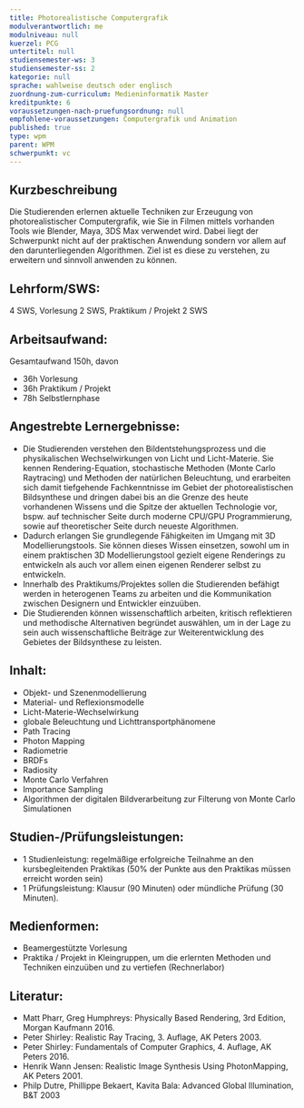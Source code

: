 ```yaml
---
title: Photorealistische Computergrafik
modulverantwortlich: me
modulniveau: null
kuerzel: PCG
untertitel: null
studiensemester-ws: 3
studiensemester-ss: 2
kategorie: null
sprache: wahlweise deutsch oder englisch
zuordnung-zum-curriculum: Medieninformatik Master
kreditpunkte: 6
voraussetzungen-nach-pruefungsordnung: null
empfohlene-voraussetzungen: Computergrafik und Animation
published: true
type: wpm
parent: WPM
schwerpunkt: vc
---
```


## Kurzbeschreibung
Die Studierenden erlernen aktuelle Techniken zur Erzeugung von photorealistischer Computergrafik, wie Sie in Filmen mittels vorhanden Tools wie Blender, Maya, 3DS Max verwendet wird. Dabei liegt der Schwerpunkt nicht auf der praktischen Anwendung sondern vor allem auf den darunterliegenden Algorithmen. Ziel ist es diese zu verstehen, zu erweitern und sinnvoll anwenden zu können.

## Lehrform/SWS: 
4 SWS, Vorlesung 2 SWS, Praktikum / Projekt 2 SWS

## Arbeitsaufwand: 
Gesamtaufwand 150h, davon
- 36h Vorlesung
- 36h Praktikum / Projekt
- 78h Selbstlernphase

## Angestrebte Lernergebnisse:
- Die Studierenden verstehen den Bildentstehungsprozess und die physikalischen Wechselwirkungen von Licht und Licht-Materie. Sie kennen Rendering-Equation, stochastische Methoden (Monte Carlo Raytracing) und Methoden der natürlichen Beleuchtung, und erarbeiten sich damit tiefgehende Fachkenntnisse im Gebiet der photorealistischen Bildsynthese und dringen dabei bis an die Grenze des heute vorhandenen Wissens und die Spitze der aktuellen Technologie vor, bspw. auf technischer Seite durch moderne CPU/GPU Programmierung, sowie auf theoretischer Seite durch neueste Algorithmen.
- Dadurch erlangen Sie grundlegende Fähigkeiten im Umgang mit 3D Modellierungstools. Sie können dieses Wissen einsetzen, sowohl um in einem praktischen 3D Modellierungstool gezielt eigene Renderings zu entwickeln als auch vor allem einen eigenen Renderer selbst zu entwickeln.
- Innerhalb des Praktikums/Projektes sollen die Studierenden befähigt werden in heterogenen Teams zu arbeiten und die Kommunikation zwischen Designern und Entwickler einzuüben.
- Die Studierenden können wissenschaftlich arbeiten, kritisch reflektieren und methodische Alternativen begründet auswählen, um in der Lage zu sein auch wissenschaftliche Beiträge zur Weiterentwicklung des Gebietes der Bildsynthese zu leisten.

## Inhalt:
- Objekt- und Szenenmodellierung
- Material- und Reflexionsmodelle
- Licht-Materie-Wechselwirkung
- globale Beleuchtung und Lichttransportphänomene
- Path Tracing
- Photon Mapping
- Radiometrie
- BRDFs
- Radiosity
- Monte Carlo Verfahren
- Importance Sampling
- Algorithmen der digitalen Bildverarbeitung zur Filterung von Monte Carlo Simulationen

## Studien-/Prüfungsleistungen:
- 1 Studienleistung: regelmäßige erfolgreiche Teilnahme an den kursbegleitenden Praktikas (50% der Punkte aus den Praktikas müssen erreicht worden sein)
- 1 Prüfungsleistung: Klausur (90 Minuten) oder mündliche Prüfung (30 Minuten).

## Medienformen:
- Beamergestützte Vorlesung
- Praktika / Projekt in Kleingruppen, um die erlernten Methoden und Techniken einzuüben und zu vertiefen (Rechnerlabor)

## Literatur:
- Matt Pharr, Greg Humphreys: Physically Based Rendering, 3rd Edition, Morgan Kaufmann 2016.
- Peter Shirley: Realistic Ray Tracing, 3. Auflage, AK Peters 2003.
- Peter Shirley: Fundamentals of Computer Graphics, 4. Auflage, AK Peters 2016.
- Henrik Wann Jensen: Realistic Image Synthesis Using PhotonMapping, AK Peters 2001.
- Philp Dutre, Phillippe Bekaert, Kavita Bala: Advanced Global Illumination, B&T 2003
